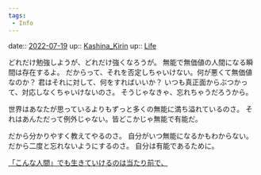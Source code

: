 ```yaml
---
tags:
 - Info
---
```


date:: [2022-07-19](Daily_Note/2022-07-19.md)
up:: [Kashina_Kirin](../Bar/Novel/Nacaria/Kashina_Kirin.md)
up:: [Life](../Bar/Novel/Chaos/Life.md)

どれだけ勉強しようが、どれだけ強くなろうが。
無能で無価値の人間になる瞬間は存在するよ。
だからって、それを否定しちゃいけない。何が悪くて無価値なのか？
君はそれに対して、何をすればいいか？
いつも真正面からぶつかって、対応しなくちゃいけないのさ。
そうじゃなきゃ、忘れちゃうだろうから。


世界はあなたが思っているよりもずっと多くの無能に満ち溢れているのさ。
それはあんただって例外じゃない。皆どこかじゃ無能で有能だ。

だから分かりやすく教えてやるのさ。
自分がいつ無能になるかもわからない。
だから二度と忘れないようにするのさ。
自分は有能であるために。

[「こんな人間」でも生きていけるのは当たり前で、](「こんな人間」でも生きていけるのは当たり前で、.md)